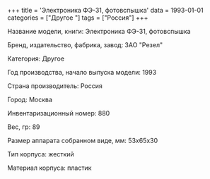 +++
title = 'Электроника ФЭ-31, фотовспышка'
data = 1993-01-01
categories = ["Другое "]
tags = ["Россия"]
+++

Название модели, книги: Электроника ФЭ-31, фотовспышка

Бренд, издательство, фабрика, завод: ЗАО "Резел"

Категория: Другое

Год производства, начало выпуска модели: 1993

Страна производитель: Россия

Город: Москва

Инвентаризационный номер: 880

Вес, гр: 89

Размер аппарата  собранном виде, мм: 53х65х30

Тип корпуса: жесткий

Материал корпуса: пластик

